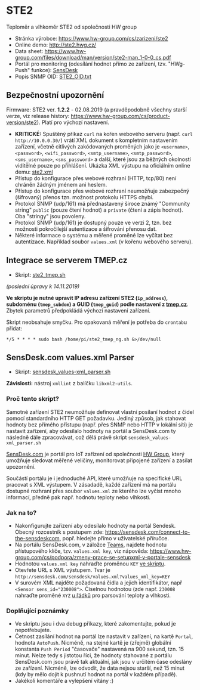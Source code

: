 # STE2
Teploměr a vlhkoměr STE2 od společnosti HW group
* Stránka výrobce: https://www.hw-group.com/cs/zarizeni/ste2
* Online demo: http://ste2.hwg.cz/
* Data sheet: https://www.hw-group.com/files/download/man/version/ste2-man_1-0-0_cs.pdf
* Portál pro monitoring (odesílání hodnot přímo ze zařízení, tzv. "HWg-Push" funkce): [SensDesk](https://sensdesk.com)
* Popis SNMP OID: [STE2_OID.txt](STE2_OID.txt)

## Bezpečnostní upozornění

Firmware: STE2 ver. **1.2.2** - 02.08.2019 (a pravděpodobně všechny starší verze, viz release history: https://www.hw-group.com/cs/product-version/ste2). Platí pro výchozí nastavení.

* **KRITICKÉ:** Spuštěný příkaz ```curl``` na kořen webového serveru (např. ```curl http://10.0.0.30/```)  vrátí XML dokument s kompletním nastavením zařízení, včetně citlivých zakódovaných proměných jako je ```<username>```, ```<password>```, ```<wifi_password>```, ```<smtp_username>```, ```<smtp_password>```, ```<sms_username>```, ```<sms_password>``` a další, které jsou za běžných okolností viditělné pouze po přihlášení. Ukázka XML výstupu na oficiálním online demu: [ste2.xml](ste2.xml)
* Přístup do konfigurace přes webové rozhraní (HTTP, tcp/80) není chráněn žádným jménem ani heslem.
* Přístup do konfigurace přes webové rozhraní neumožňuje zabezpečný (šifrovaný) přenos tzn. možnost protokolu HTTPS chybí.
* Protokol SNMP (udp/161) má přednastavený široce známý "Community string" ```public``` (pouze čtení hodnot) a ```private``` (čtení a zápis hodnot). Oba "stringy" jsou povoleny.
* Protokol SNMP (udp/161) je dostupný pouze ve verzi 2, tzn. bez možnosti pokročilejší autentizace a šifrování přenosu dat.
* Některé informace o systému a měřené proměné lze vyčítat bez autentizace. Například soubor ```values.xml``` (v kořenu webového serveru).

## Integrace se serverem TMEP.cz
* Skript: [ste2_tmep.sh](ste2_tmep.sh)

_(poslední úpravy k 14.11.2019)_

 **Ve skriptu je nutné upravit IP adresu zařízení STE2 (```ip_address```), subdoménu (```tmep_subdom```) a GUID (```tmep_guid```) podle nastavení z [tmep.cz](https://tmep.cz/)**. Zbytek parametrů předpokládá výchozí nastavení zařízení.

Skript neobsahuje smyčku. Pro opakovaná měření je potřeba do ```crontab```u přidat:
```
*/5 * * * * sudo bash /home/pi/ste2_tmep_ng.sh &>/dev/null
```

## SensDesk.com values.xml Parser
* Skript: [sensdesk_values-xml_parser.sh](sensdesk_values-xml_parser.sh)

**Závislosti:** nástroj ```xmllint``` z balíčku ```libxml2-utils```.

### Proč tento skript?
Samotné zařízení STE2 neumožňuje definovat vlastní posílaní hodnot z čidel pomocí standardního HTTP GET požadavku. Jediný způsob, jak stahovat hodnoty bez přímého přístupu (např. přes SNMP nebo HTTP v lokální síti) je nastavit zařízení, aby odesílalo hodnoty na portál a SensDesk.com ty následně dále zpracovávat, což dělá právě skript ```sensdesk_values-xml_parser.sh```

[SensDesk.com](https://www.sensdesk.com) je portál pro IoT zařízení od společnosti [HW Group](https://www.hw-group.com/), který umožňuje sledovat měřené veličiny, monitorovat připojené zařízení a zasílat upozornění.

Součástí portálu je i jednoduché API, které umožňuje na specifické URL pracovat s XML výstupem. V zásadadě, každé zařízení má na portálu dostupné rozhraní přes soubor ```values.xml``` ze kterého lze vyčíst mnoho informací, předně pak např. hodnotu teploty nebo vlhkosti.

### Jak na to?
* Nakonfigurujte zařízení aby odesílalo hodnoty na portál Sendesk. Obecný rozcestník s postupem zde: https://sensdesk.com/connect-to-the-sensdeskcom, popř. hledejte přímo v uživatelské příručce.
* Na portálu SensDesk.com, v záložce [Teams](https://sensdesk.com/sensdesk/team), najdete hodnotu přístupového klíče, tzv. ```values.xml key```, viz nápověda: https://www.hw-group.com/cs/podpora/zmeny-prace-se-setupxml-v-portale-sensdesk
* Hodnotou ```values.xml key``` nahraďte proměnou ```KEY``` [ve skriptu](https://github.com/odolezal/ste2/blob/master/sensdesk_values-xml_parser.sh#L27).
* Otevřete URL s XML výstupem. Tvar je ```http://sensdesk.com/sensdesk/values.xml?values_xml_key=KEY```
* V surovém XML najděte požadovaná čidla a jejich identifikátor, např ```<Sensor sens_id="230008">```. Číselnou hodnotou (zde např. ```230008``` nahraďte proměné ```XYZ``` [u řádků](https://github.com/odolezal/ste2/blob/master/sensdesk_values-xml_parser.sh#L27) pro parsování teploty a vlhkosti.

### Doplňující poznámky
* Ve skriptu jsou i dva debug příkazy, které zakomentujte, pokud je nepotřebujete.
* Četnost zasílání hodnot na portál lze nastavit v zařízení, na kartě ```Portal```, hodnota ```AutoPush```. Nicméně, na stejné kartě je (zřejmě) globální konstanta ```Push Period``` "časovače" nastavená na 900 sekund, tzn. 15 minut. Nelze tedy s jistotou říci, že hodnoty stahované z portálu SensDesk.com jsou právě tak aktuální, jak jsou v určitém čase odeslány ze zařízení. Nicméně, lze odvodit, že data nejsou starší, než 15 minut (kdy by mělo dojít k pushnutí hodnot na portál v každém případě).
* Jakékoli komentáře a vylepšení vítány :)
